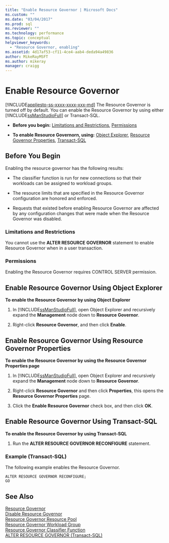 ```yaml
---
title: "Enable Resource Governor | Microsoft Docs"
ms.custom: ""
ms.date: "03/04/2017"
ms.prod: sql
ms.reviewer: ""
ms.technology: performance
ms.topic: conceptual
helpviewer_keywords: 
  - "Resource Governor, enabling"
ms.assetid: 4d17af53-cf11-4ce4-aab4-deda94a49836
author: MikeRayMSFT
ms.author: mikeray
manager: craigg
---
```

# Enable Resource Governor
[!INCLUDE[appliesto-ss-xxxx-xxxx-xxx-md](../../includes/appliesto-ss-xxxx-xxxx-xxx-md.md)]
  The Resource Governor is turned off by default. You can enable the Resource Governor by using either [!INCLUDE[ssManStudioFull](../../includes/ssmanstudiofull-md.md)] or Transact-SQL.  
  
-   **Before you begin:**  [Limitations and Restrictions](#LimitationsRestrictions), [Permissions](#Permissions)  
  
-   **To enable Resource Governorn, using:**  [Object Explorer](#RGOnObjEx), [Resource Governor Properties](#RGOnProp), [Transact-SQL](#RGOnTSQL)  
  
##  <a name="BeforeYouBegin"></a> Before You Begin  
 Enabling the resource governor has the following results:  
  
-   The classifier function is run for new connections so that their workloads can be assigned to workload groups.  
  
-   The resource limits that are specified in the Resource Governor configuration are honored and enforced.  
  
-   Requests that existed before enabling Resource Governor are affected by any configuration changes that were made when the Resource Governor was disabled.  
  
###  <a name="LimitationsRestrictions"></a> Limitations and Restrictions  
 You cannot use the **ALTER RESOURCE GOVERNOR** statement to enable Resource Governor when in a user transaction.  
  
###  <a name="Permissions"></a> Permissions  
 Enabling the Resource Governor requires CONTROL SERVER permission.  
  
##  <a name="RGOnObjEx"></a> Enable Resource Governor Using Object Explorer  
 **To enable the Resource Governor by using Object Explorer**  
  
1.  In [!INCLUDE[ssManStudioFull](../../includes/ssmanstudiofull-md.md)], open Object Explorer and recursively expand the **Management** node down to **Resource Governor**.  
  
2.  Right-click **Resource Governor**, and then click **Enable**.  
  
##  <a name="RGOnProp"></a> Enable Resource Governor Using Resource Governor Properties  
 **To enable the Resource Governor by using the Resource Governor Properties page**  
  
1.  In [!INCLUDE[ssManStudioFull](../../includes/ssmanstudiofull-md.md)], open Object Explorer and recursively expand the **Management** node down to **Resource Governor**.  
  
2.  Right-click **Resource Governor** and then click **Properties**, this opens the **Resource Governor Properties** page.  
  
3.  Click the **Enable Resource Governor** check box, and then click **OK**.  
  
##  <a name="RGOnTSQL"></a> Enable Resource Governor Using Transact-SQL  
 **To enable the Resource Governor by using Transact-SQL**  
  
1.  Run the **ALTER RESOURCE GOVERNOR RECONFIGURE** statement.  
  
### Example (Transact-SQL)  
 The following example enables the Resource Governor.  
  
```  
ALTER RESOURCE GOVERNOR RECONFIGURE;  
GO  
```  
  
## See Also  
 [Resource Governor](../../relational-databases/resource-governor/resource-governor.md)   
 [Disable Resource Governor](../../relational-databases/resource-governor/disable-resource-governor.md)   
 [Resource Governor Resource Pool](../../relational-databases/resource-governor/resource-governor-resource-pool.md)   
 [Resource Governor Workload Group](../../relational-databases/resource-governor/resource-governor-workload-group.md)   
 [Resource Governor Classifier Function](../../relational-databases/resource-governor/resource-governor-classifier-function.md)   
 [ALTER RESOURCE GOVERNOR &#40;Transact-SQL&#41;](../../t-sql/statements/alter-resource-governor-transact-sql.md)  
  
  

